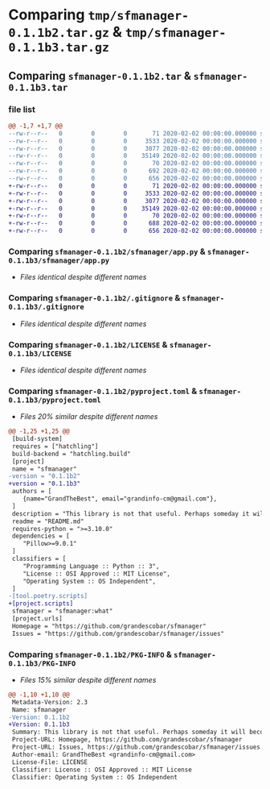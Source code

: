 # Comparing `tmp/sfmanager-0.1.1b2.tar.gz` & `tmp/sfmanager-0.1.1b3.tar.gz`

## Comparing `sfmanager-0.1.1b2.tar` & `sfmanager-0.1.1b3.tar`

### file list

```diff
@@ -1,7 +1,7 @@
--rw-r--r--   0        0        0       71 2020-02-02 00:00:00.000000 sfmanager-0.1.1b2/sfmanager/__init__.py
--rw-r--r--   0        0        0     3533 2020-02-02 00:00:00.000000 sfmanager-0.1.1b2/sfmanager/app.py
--rw-r--r--   0        0        0     3077 2020-02-02 00:00:00.000000 sfmanager-0.1.1b2/.gitignore
--rw-r--r--   0        0        0    35149 2020-02-02 00:00:00.000000 sfmanager-0.1.1b2/LICENSE
--rw-r--r--   0        0        0       70 2020-02-02 00:00:00.000000 sfmanager-0.1.1b2/README.md
--rw-r--r--   0        0        0      692 2020-02-02 00:00:00.000000 sfmanager-0.1.1b2/pyproject.toml
--rw-r--r--   0        0        0      656 2020-02-02 00:00:00.000000 sfmanager-0.1.1b2/PKG-INFO
+-rw-r--r--   0        0        0       71 2020-02-02 00:00:00.000000 sfmanager-0.1.1b3/sfmanager/__init__.py
+-rw-r--r--   0        0        0     3533 2020-02-02 00:00:00.000000 sfmanager-0.1.1b3/sfmanager/app.py
+-rw-r--r--   0        0        0     3077 2020-02-02 00:00:00.000000 sfmanager-0.1.1b3/.gitignore
+-rw-r--r--   0        0        0    35149 2020-02-02 00:00:00.000000 sfmanager-0.1.1b3/LICENSE
+-rw-r--r--   0        0        0       70 2020-02-02 00:00:00.000000 sfmanager-0.1.1b3/README.md
+-rw-r--r--   0        0        0      688 2020-02-02 00:00:00.000000 sfmanager-0.1.1b3/pyproject.toml
+-rw-r--r--   0        0        0      656 2020-02-02 00:00:00.000000 sfmanager-0.1.1b3/PKG-INFO
```

### Comparing `sfmanager-0.1.1b2/sfmanager/app.py` & `sfmanager-0.1.1b3/sfmanager/app.py`

 * *Files identical despite different names*

### Comparing `sfmanager-0.1.1b2/.gitignore` & `sfmanager-0.1.1b3/.gitignore`

 * *Files identical despite different names*

### Comparing `sfmanager-0.1.1b2/LICENSE` & `sfmanager-0.1.1b3/LICENSE`

 * *Files identical despite different names*

### Comparing `sfmanager-0.1.1b2/pyproject.toml` & `sfmanager-0.1.1b3/pyproject.toml`

 * *Files 20% similar despite different names*

```diff
@@ -1,25 +1,25 @@
 [build-system]
 requires = ["hatchling"]
 build-backend = "hatchling.build"
 [project]
 name = "sfmanager"
-version = "0.1.1b2"
+version = "0.1.1b3"
 authors = [
 	{name="GrandTheBest", email="grandinfo-cm@gmail.com"},
 ]
 description = "This library is not that useful. Perhaps someday it will become great."
 readme = "README.md"
 requires-python = ">=3.10.0"
 dependencies = [
 	"Pillow>=9.0.1"
 ]
 classifiers = [
    "Programming Language :: Python :: 3",
    "License :: OSI Approved :: MIT License",
    "Operating System :: OS Independent",
 ]
-[tool.poetry.scripts]
+[project.scripts]
 sfmanager = "sfmanager:what"
 [project.urls]
 Homepage = "https://github.com/grandescobar/sfmanager"
 Issues = "https://github.com/grandescobar/sfmanager/issues"
```

### Comparing `sfmanager-0.1.1b2/PKG-INFO` & `sfmanager-0.1.1b3/PKG-INFO`

 * *Files 15% similar despite different names*

```diff
@@ -1,10 +1,10 @@
 Metadata-Version: 2.3
 Name: sfmanager
-Version: 0.1.1b2
+Version: 0.1.1b3
 Summary: This library is not that useful. Perhaps someday it will become great.
 Project-URL: Homepage, https://github.com/grandescobar/sfmanager
 Project-URL: Issues, https://github.com/grandescobar/sfmanager/issues
 Author-email: GrandTheBest <grandinfo-cm@gmail.com>
 License-File: LICENSE
 Classifier: License :: OSI Approved :: MIT License
 Classifier: Operating System :: OS Independent
```

